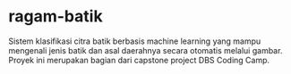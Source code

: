 # ragam-batik
Sistem klasifikasi citra batik berbasis machine learning yang mampu mengenali jenis batik dan asal daerahnya secara otomatis melalui gambar. Proyek ini merupakan bagian dari capstone project DBS Coding Camp.
